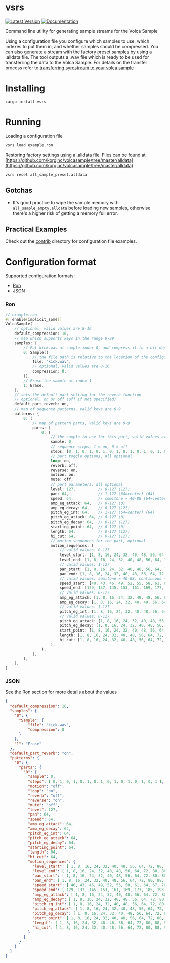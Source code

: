 vsrs
====

[![Latest Version]][crates.io] [![Documentation]][docs.rs]

Command line utility for generating sample streams for the Volca Sample

Using a configuration file you configure which samples to use, which indexes to put them in,
and whether samples should be compressed. You can also generate a stream with the factory
preset samples by using a .alldata file. The tool outputs a .wav file which is ready to
be used for transferring the data to the Volca Sample. For details on the transfer process refer to
[transferring syrostream to your volca sample](https://github.com/korginc/volcasample#6-transferring-syrostream-to-your-volca-sample)

# Installing

```shell
cargo install vsrs
```

# Running

Loading a configuration file

```shell
vsrs load example.ron
```

Restoring factory settings using a .alldata file.
Files can be found at
[https://github.com/korginc/volcasample/tree/master/alldata](https://github.com/korginc/volcasample/tree/master/alldata)

```shell
vsrs reset all_sample_preset.alldata
```

## Gotchas

* It's good practice to wipe the sample memory with `all_sample_empty.alldata`
  before loading new samples, otherwise there's a higher risk of getting a
  memory full error.

## Practical Examples

Check out the [contrib](./contrib) directory for configuration file examples.

# Configuration format

Supported configuration formats:
* [Ron](https://github.com/ron-rs/ron)
* JSON

### Ron

```rust
// example.ron
#![enable(implicit_some)]
VolcaSample(
    // optional, valid values are 8-16
    default_compression: 16,
    // map which supports keys in the range 0-99
    samples: {
        // Put kick.wav at sample index 0, and compress it to a bit depth of 8
        0: Sample((
            // the file path is relative to the location of the configuration file
            file: "kick.wav",
            // optional, valid values are 8-16
            compression: 8,
        )),
        // Erase the sample at index 1
        1: Erase,
    },
    // sets the default part setting for the reverb function
    // optional, on or off (off if not specified)
    default_part_reverb: on,
    // map of sequence patterns, valid keys are 0-9
    patterns: {
        0: (
            // map of pattern parts, valid keys are 0-9
            parts: {
                0: (
                    // the sample to use for this part, valid values are 0-99
                    sample: 0,
                    // sequence steps, 1 = on, 0 = off
                    steps: [0, 1, 0, 1, 0, 1, 0, 1, 0, 1, 0, 1, 0, 1, 0, 1],
                    // part toggle options, all optional
                    loop: on,
                    reverb: off,
                    reverse: on,
                    motion: on,
                    mute: off,
                    // part parameters, all optional
                    level: 127,          // 0-127 (127)
                    pan: 64,             // 1-127 (64=center) (64)
                    speed: 64,           // semitone = 40-88 (64=center) (64), continuous = 129-255 (192=center)
                    amp_eg_attack: 64,   // 0-127 (0)
                    amp_eg_decay: 64,    // 0-127 (127)
                    pitch_eg_int: 64,    // 1-127 (64=center) (64)
                    pitch_eg_attack: 64, // 0-127 (0)
                    pitch_eg_decay: 64,  // 0-127 (127)
                    starting_point: 64,  // 0-127 (0)
                    length: 64,          // 0-127 (127)
                    hi_cut: 64,          // 0-127 (127)
                    // motion sequences for the part, optional
                    motion_sequences: (
                        // valid values: 0-127
                        level_start: [1, 8, 16, 24, 32, 40, 48, 56, 64, 72, 80, 88, 96, 104, 112, 120],
                        level_end: [1, 8, 16, 24, 32, 40, 48, 56, 64, 72, 80, 88, 96, 104, 112, 120],
                        // valid values: 1-127
                        pan_start: [1, 8, 16, 24, 32, 40, 48, 56, 64, 72, 80, 88, 96, 104, 112, 120],
                        pan_end: [1, 8, 16, 24, 32, 40, 48, 56, 64, 72, 80, 88, 96, 104, 112, 120],
                        // valid values: semitone = 40-88, continuous = 129-255
                        speed_start: [40, 43, 46, 49, 52, 55, 58, 61, 64, 67, 70, 73, 76, 79, 82, 85],
                        speed_end: [129, 137, 145, 153, 161, 169, 177, 185, 193, 201, 209, 217, 225, 233, 241, 249],
                        // valid values: 0-127
                        amp_eg_attack: [1, 8, 16, 24, 32, 40, 48, 56, 64, 72, 80, 88, 96, 104, 112, 120],
                        amp_eg_decay: [1, 8, 16, 24, 32, 40, 48, 56, 64, 72, 80, 88, 96, 104, 112, 120],
                        // valid values: 1-127
                        pitch_eg_int: [1, 8, 16, 24, 32, 40, 48, 56, 64, 72, 80, 88, 96, 104, 112, 120],
                        // valid values: 0-127
                        pitch_eg_attack: [1, 8, 16, 24, 32, 40, 48, 56, 64, 72, 80, 88, 96, 104, 112, 120],
                        pitch_eg_decay: [1, 8, 16, 24, 32, 40, 48, 56, 64, 72, 80, 88, 96, 104, 112, 120],
                        start_point: [1, 8, 16, 24, 32, 40, 48, 56, 64, 72, 80, 88, 96, 104, 112, 120],
                        length: [1, 8, 16, 24, 32, 40, 48, 56, 64, 72, 80, 88, 96, 104, 112, 120],
                        hi_cut: [1, 8, 16, 24, 32, 40, 48, 56, 64, 72, 80, 88, 96, 104, 112, 120],
                    ),
                ),
            },
        ),
    },
)
```

### JSON

See the [Ron](#ron) section for more details about the values

```json
{
  "default_compression": 16,
  "samples": {
    "0": {
      "Sample": {
          "file": "kick.wav",
          "compression": 8
      }
    },
    "1": "Erase"
  },
  "default_part_reverb": "on",
  "patterns": {
    "0": {
      "parts": {
        "0": {
          "sample": 0,
          "steps": [ 0, 1, 0, 1, 0, 1, 0, 1, 0, 1, 0, 1, 0, 1, 0, 1 ],
          "motion": "off",
          "loop": "on",
          "reverb": "off",
          "reverse": "on",
          "mute": "off",
          "level": 127,
          "pan": 64,
          "speed": 64,
          "amp_eg_attack": 64,
          "amp_eg_decay": 64,
          "pitch_eg_int": 64,
          "pitch_eg_attack": 64,
          "pitch_eg_decay": 64,
          "starting_point": 64,
          "length": 64,
          "hi_cut": 64,
          "motion_sequences": {
            "level_start": [ 1, 8, 16, 24, 32, 40, 48, 56, 64, 72, 80, 88, 96, 104, 112, 120 ],
            "level_end": [ 1, 8, 16, 24, 32, 40, 48, 56, 64, 72, 80, 88, 96, 104, 112, 120 ],
            "pan_start": [ 1, 8, 16, 24, 32, 40, 48, 56, 64, 72, 80, 88, 96, 104, 112, 120 ],
            "pan_end": [ 1, 8, 16, 24, 32, 40, 48, 56, 64, 72, 80, 88, 96, 104, 112, 120 ],
            "speed_start": [ 40, 43, 46, 49, 52, 55, 58, 61, 64, 67, 70, 73, 76, 79, 82, 85 ],
            "speed_end": [ 129, 137, 145, 153, 161, 169, 177, 185, 193, 201, 209, 217, 225, 233, 241, 249 ],
            "amp_eg_attack": [ 1, 8, 16, 24, 32, 40, 48, 56, 64, 72, 80, 88, 96, 104, 112, 120 ],
            "amp_eg_decay": [ 1, 8, 16, 24, 32, 40, 48, 56, 64, 72, 80, 88, 96, 104, 112, 120 ],
            "pitch_eg_int": [ 1, 8, 16, 24, 32, 40, 48, 56, 64, 72, 80, 88, 96, 104, 112, 120 ],
            "pitch_eg_attack": [ 1, 8, 16, 24, 32, 40, 48, 56, 64, 72, 80, 88, 96, 104, 112, 120 ],
            "pitch_eg_decay": [ 1, 8, 16, 24, 32, 40, 48, 56, 64, 72, 80, 88, 96, 104, 112, 120 ],
            "start_point": [ 1, 8, 16, 24, 32, 40, 48, 56, 64, 72, 80, 88, 96, 104, 112, 120 ],
            "length": [ 1, 8, 16, 24, 32, 40, 48, 56, 64, 72, 80, 88, 96, 104, 112, 120 ],
            "hi_cut": [ 1, 8, 16, 24, 32, 40, 48, 56, 64, 72, 80, 88, 96, 104, 112, 120 ]
          }
        }
      }
    }
  }
}
```

[docs.rs]: https://docs.rs/vsrs
[crates.io]: https://crates.io/crates/vsrs
[Documentation]: https://docs.rs/vsrs/badge.svg
[Latest Version]: https://img.shields.io/crates/v/vsrs